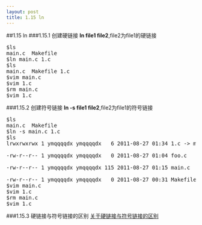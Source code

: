 ```yaml
---
layout: post
title: 1.15 ln
---
```

##1.15 ln
###1.15.1 创建硬链接
**ln file1 file2**,file2为file1的硬链接
<pre class='terminal bootcamp'>
<span class='codeline'>$ls</span>
<span class='bash-output'>main.c  Makefile</span>
<span class='codeline'>$ln main.c 1.c</span>
<span class='codeline'>$ls</span>
<span class='bash-output'>main.c  Makefile 1.c</span>
<span class='codeline'>$vim main.c</span>
<span class='codeline'>$vim 1.c</span>
<span class='codeline'>$rm main.c</span>
<span class='codeline'>$vim 1.c</span>
</pre>
###1.15.2 创建符号链接
**ln -s file1 file2**,file2为file1的符号链接
<pre class='terminal bootcamp'>
<span class='codeline'>$ls</span>
<span class='bash-output'>main.c  Makefile</span>
<span class='codeline'>$ln -s main.c 1.c</span>
<span class='codeline'>$ls</span>
<span class='bash-output'>lrwxrwxrwx 1 ymqqqqdx ymqqqqdx   6 2011-08-27 01:34 1.c -> main.c<br>
-rw-r--r-- 1 ymqqqqdx ymqqqqdx   0 2011-08-27 01:04 foo.c<br>
-rw-r--r-- 1 ymqqqqdx ymqqqqdx 115 2011-08-27 01:15 main.c<br>
-rw-r--r-- 1 ymqqqqdx ymqqqqdx   0 2011-08-27 00:31 Makefile </span>
<span class='codeline'>$vim main.c</span>
<span class='codeline'>$vim 1.c</span>
<span class='codeline'>$rm main.c</span>
<span class='codeline'>$vim 1.c</span>
</pre>
###1.15.3 硬链接与符号链接的区别
<a
href="http://blog.csdn.net/hairetz/article/details/4168296">关于硬链接与符号链接的区别</a> &nbsp;
